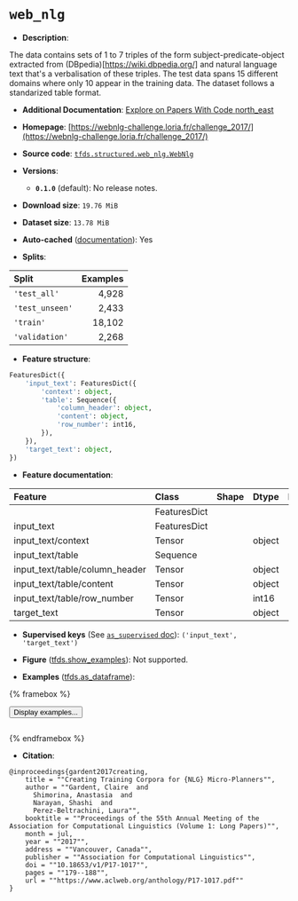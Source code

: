 <div itemscope itemtype="http://schema.org/Dataset">
  <div itemscope itemprop="includedInDataCatalog" itemtype="http://schema.org/DataCatalog">
    <meta itemprop="name" content="TensorFlow Datasets" />
  </div>
  <meta itemprop="name" content="web_nlg" />
  <meta itemprop="description" content="The data contains sets of 1 to 7 triples of the form subject-predicate-object&#10;extracted from (DBpedia)[https://wiki.dbpedia.org/] and natural language text&#10;that&#x27;s a verbalisation of these triples.&#10;The test data spans 15 different domains where only 10 appear in the training&#10;data.&#10;The dataset follows a standarized table format.&#10;&#10;To use this dataset:&#10;&#10;```python&#10;import tensorflow_datasets as tfds&#10;&#10;ds = tfds.load(&#x27;web_nlg&#x27;, split=&#x27;train&#x27;)&#10;for ex in ds.take(4):&#10;  print(ex)&#10;```&#10;&#10;See [the guide](https://www.tensorflow.org/datasets/overview) for more&#10;informations on [tensorflow_datasets](https://www.tensorflow.org/datasets).&#10;&#10;" />
  <meta itemprop="url" content="https://www.tensorflow.org/datasets/catalog/web_nlg" />
  <meta itemprop="sameAs" content="https://webnlg-challenge.loria.fr/challenge_2017/" />
  <meta itemprop="citation" content="@inproceedings{gardent2017creating,&#10;    title = &quot;&quot;Creating Training Corpora for {NLG} Micro-Planners&quot;&quot;,&#10;    author = &quot;&quot;Gardent, Claire  and&#10;      Shimorina, Anastasia  and&#10;      Narayan, Shashi  and&#10;      Perez-Beltrachini, Laura&quot;&quot;,&#10;    booktitle = &quot;&quot;Proceedings of the 55th Annual Meeting of the Association for Computational Linguistics (Volume 1: Long Papers)&quot;&quot;,&#10;    month = jul,&#10;    year = &quot;&quot;2017&quot;&quot;,&#10;    address = &quot;&quot;Vancouver, Canada&quot;&quot;,&#10;    publisher = &quot;&quot;Association for Computational Linguistics&quot;&quot;,&#10;    doi = &quot;&quot;10.18653/v1/P17-1017&quot;&quot;,&#10;    pages = &quot;&quot;179--188&quot;&quot;,&#10;    url = &quot;&quot;https://www.aclweb.org/anthology/P17-1017.pdf&quot;&quot;&#10;}" />
</div>

# `web_nlg`


*   **Description**:

The data contains sets of 1 to 7 triples of the form subject-predicate-object
extracted from (DBpedia)[https://wiki.dbpedia.org/] and natural language text
that's a verbalisation of these triples. The test data spans 15 different
domains where only 10 appear in the training data. The dataset follows a
standarized table format.

*   **Additional Documentation**:
    <a class="button button-with-icon" href="https://paperswithcode.com/dataset/webnlg">
    Explore on Papers With Code
    <span class="material-icons icon-after" aria-hidden="true"> north_east
    </span> </a>

*   **Homepage**:
    [https://webnlg-challenge.loria.fr/challenge_2017/](https://webnlg-challenge.loria.fr/challenge_2017/)

*   **Source code**:
    [`tfds.structured.web_nlg.WebNlg`](https://github.com/tensorflow/datasets/tree/master/tensorflow_datasets/structured/web_nlg/web_nlg.py)

*   **Versions**:

    *   **`0.1.0`** (default): No release notes.

*   **Download size**: `19.76 MiB`

*   **Dataset size**: `13.78 MiB`

*   **Auto-cached**
    ([documentation](https://www.tensorflow.org/datasets/performances#auto-caching)):
    Yes

*   **Splits**:

Split           | Examples
:-------------- | -------:
`'test_all'`    | 4,928
`'test_unseen'` | 2,433
`'train'`       | 18,102
`'validation'`  | 2,268

*   **Feature structure**:

```python
FeaturesDict({
    'input_text': FeaturesDict({
        'context': object,
        'table': Sequence({
            'column_header': object,
            'content': object,
            'row_number': int16,
        }),
    }),
    'target_text': object,
})
```

*   **Feature documentation**:

Feature                        | Class        | Shape | Dtype  | Description
:----------------------------- | :----------- | :---- | :----- | :----------
                               | FeaturesDict |       |        |
input_text                     | FeaturesDict |       |        |
input_text/context             | Tensor       |       | object |
input_text/table               | Sequence     |       |        |
input_text/table/column_header | Tensor       |       | object |
input_text/table/content       | Tensor       |       | object |
input_text/table/row_number    | Tensor       |       | int16  |
target_text                    | Tensor       |       | object |

*   **Supervised keys** (See
    [`as_supervised` doc](https://www.tensorflow.org/datasets/api_docs/python/tfds/load#args)):
    `('input_text', 'target_text')`

*   **Figure**
    ([tfds.show_examples](https://www.tensorflow.org/datasets/api_docs/python/tfds/visualization/show_examples)):
    Not supported.

*   **Examples**
    ([tfds.as_dataframe](https://www.tensorflow.org/datasets/api_docs/python/tfds/as_dataframe)):

<!-- mdformat off(HTML should not be auto-formatted) -->

{% framebox %}

<button id="displaydataframe">Display examples...</button>
<div id="dataframecontent" style="overflow-x:auto"></div>
<script>
const url = "https://storage.googleapis.com/tfds-data/visualization/dataframe/web_nlg-0.1.0.html";
const dataButton = document.getElementById('displaydataframe');
dataButton.addEventListener('click', async () => {
  // Disable the button after clicking (dataframe loaded only once).
  dataButton.disabled = true;

  const contentPane = document.getElementById('dataframecontent');
  try {
    const response = await fetch(url);
    // Error response codes don't throw an error, so force an error to show
    // the error message.
    if (!response.ok) throw Error(response.statusText);

    const data = await response.text();
    contentPane.innerHTML = data;
  } catch (e) {
    contentPane.innerHTML =
        'Error loading examples. If the error persist, please open '
        + 'a new issue.';
  }
});
</script>

{% endframebox %}

<!-- mdformat on -->

*   **Citation**:

```
@inproceedings{gardent2017creating,
    title = ""Creating Training Corpora for {NLG} Micro-Planners"",
    author = ""Gardent, Claire  and
      Shimorina, Anastasia  and
      Narayan, Shashi  and
      Perez-Beltrachini, Laura"",
    booktitle = ""Proceedings of the 55th Annual Meeting of the Association for Computational Linguistics (Volume 1: Long Papers)"",
    month = jul,
    year = ""2017"",
    address = ""Vancouver, Canada"",
    publisher = ""Association for Computational Linguistics"",
    doi = ""10.18653/v1/P17-1017"",
    pages = ""179--188"",
    url = ""https://www.aclweb.org/anthology/P17-1017.pdf""
}
```

